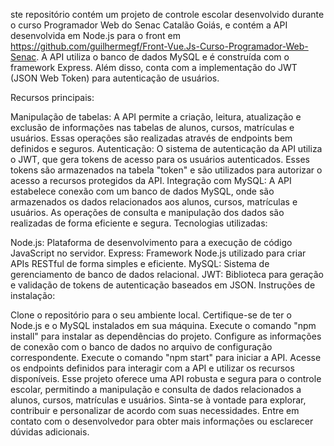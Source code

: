ste repositório contém um projeto de controle escolar desenvolvido durante o curso Programador Web do Senac Catalão Goiás, e contém a API desenvolvida em Node.js para o front em https://github.com/guilhermegf/Front-Vue.Js-Curso-Programador-Web-Senac. A API utiliza o banco de dados MySQL e é construída com o framework Express. Além disso, conta com a implementação do JWT (JSON Web Token) para autenticação de usuários.

Recursos principais:

Manipulação de tabelas: A API permite a criação, leitura, atualização e exclusão de informações nas tabelas de alunos, cursos, matrículas e usuários. Essas operações são realizadas através de endpoints bem definidos e seguros.
Autenticação: O sistema de autenticação da API utiliza o JWT, que gera tokens de acesso para os usuários autenticados. Esses tokens são armazenados na tabela "token" e são utilizados para autorizar o acesso a recursos protegidos da API.
Integração com MySQL: A API estabelece conexão com um banco de dados MySQL, onde são armazenados os dados relacionados aos alunos, cursos, matrículas e usuários. As operações de consulta e manipulação dos dados são realizadas de forma eficiente e segura.
Tecnologias utilizadas:

Node.js: Plataforma de desenvolvimento para a execução de código JavaScript no servidor.
Express: Framework Node.js utilizado para criar APIs RESTful de forma simples e eficiente.
MySQL: Sistema de gerenciamento de banco de dados relacional.
JWT: Biblioteca para geração e validação de tokens de autenticação baseados em JSON.
Instruções de instalação:

Clone o repositório para o seu ambiente local.
Certifique-se de ter o Node.js e o MySQL instalados em sua máquina.
Execute o comando "npm install" para instalar as dependências do projeto.
Configure as informações de conexão com o banco de dados no arquivo de configuração correspondente.
Execute o comando "npm start" para iniciar a API.
Acesse os endpoints definidos para interagir com a API e utilizar os recursos disponíveis.
Esse projeto oferece uma API robusta e segura para o controle escolar, permitindo a manipulação e consulta de dados relacionados a alunos, cursos, matrículas e usuários. Sinta-se à vontade para explorar, contribuir e personalizar de acordo com suas necessidades. Entre em contato com o desenvolvedor para obter mais informações ou esclarecer dúvidas adicionais.
